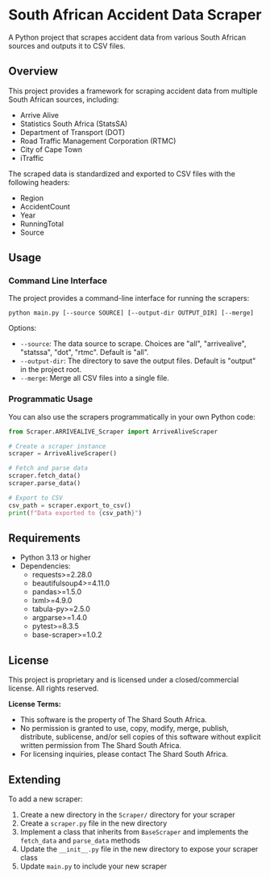 # South African Accident Data Scraper

A Python project that scrapes accident data from various South African sources and outputs it to CSV files.

## Overview

This project provides a framework for scraping accident data from multiple South African sources, including:

- Arrive Alive
- Statistics South Africa (StatsSA)
- Department of Transport (DOT)
- Road Traffic Management Corporation (RTMC)
- City of Cape Town
- iTraffic

The scraped data is standardized and exported to CSV files with the following headers:
- Region
- AccidentCount
- Year
- RunningTotal
- Source

## Usage

### Command Line Interface

The project provides a command-line interface for running the scrapers:

```
python main.py [--source SOURCE] [--output-dir OUTPUT_DIR] [--merge]
```

Options:
- `--source`: The data source to scrape. Choices are "all", "arrivealive", "statssa", "dot", "rtmc". Default is "all".
- `--output-dir`: The directory to save the output files. Default is "output" in the project root.
- `--merge`: Merge all CSV files into a single file.

### Programmatic Usage

You can also use the scrapers programmatically in your own Python code:

```python
from Scraper.ARRIVEALIVE_Scraper import ArriveAliveScraper

# Create a scraper instance
scraper = ArriveAliveScraper()

# Fetch and parse data
scraper.fetch_data()
scraper.parse_data()

# Export to CSV
csv_path = scraper.export_to_csv()
print(f"Data exported to {csv_path}")
```

## Requirements

- Python 3.13 or higher
- Dependencies:
  - requests>=2.28.0
  - beautifulsoup4>=4.11.0
  - pandas>=1.5.0
  - lxml>=4.9.0
  - tabula-py>=2.5.0
  - argparse>=1.4.0
  - pytest>=8.3.5
  - base-scraper>=1.0.2

## License

This project is proprietary and is licensed under a closed/commercial license. All rights reserved.

**License Terms:**
- This software is the property of The Shard South Africa.
- No permission is granted to use, copy, modify, merge, publish, distribute, sublicense, and/or sell copies of this software without explicit written permission from The Shard South Africa.
- For licensing inquiries, please contact The Shard South Africa.

## Extending

To add a new scraper:

1. Create a new directory in the `Scraper/` directory for your scraper
2. Create a `scraper.py` file in the new directory
3. Implement a class that inherits from `BaseScraper` and implements the `fetch_data` and `parse_data` methods
4. Update the `__init__.py` file in the new directory to expose your scraper class
5. Update `main.py` to include your new scraper
